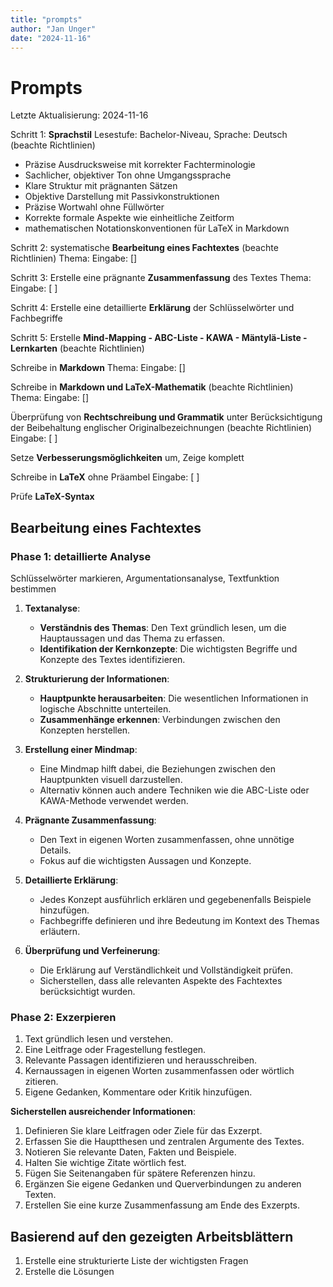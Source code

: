 ```yaml
---
title: "prompts"
author: "Jan Unger"
date: "2024-11-16"
---
```


# Prompts

Letzte Aktualisierung: 2024-11-16

Schritt 1: **Sprachstil** Lesestufe: Bachelor-Niveau, Sprache: Deutsch (beachte Richtlinien)

- Präzise Ausdrucksweise mit korrekter Fachterminologie
- Sachlicher, objektiver Ton ohne Umgangssprache
- Klare Struktur mit prägnanten Sätzen
- Objektive Darstellung mit Passivkonstruktionen
- Präzise Wortwahl ohne Füllwörter
- Korrekte formale Aspekte wie einheitliche Zeitform
- mathematischen Notationskonventionen für LaTeX in Markdown

Schritt 2: systematische **Bearbeitung eines Fachtextes** (beachte Richtlinien)
Thema:
Eingabe: []


Schritt 3: Erstelle eine prägnante **Zusammenfassung** des Textes
Thema: 
Eingabe: [ ]

Schritt 4: Erstelle eine detaillierte **Erklärung** der Schlüsselwörter und Fachbegriffe

Schritt 5: Erstelle **Mind-Mapping - ABC-Liste - KAWA - Mäntylä-Liste - Lernkarten** (beachte Richtlinien)


Schreibe in **Markdown**
Thema:
Eingabe: []

Schreibe in **Markdown und LaTeX-Mathematik** (beachte Richtlinien)
Thema:
Eingabe: []


Überprüfung von **Rechtschreibung und Grammatik** unter Berücksichtigung der Beibehaltung englischer Originalbezeichnungen (beachte Richtlinien)
Eingabe: [ ]

Setze **Verbesserungsmöglichkeiten** um, Zeige komplett

Schreibe in **LaTeX** ohne Präambel
Eingabe: [ ]

Prüfe **LaTeX-Syntax**

## Bearbeitung eines Fachtextes

### Phase 1: detaillierte Analyse

Schlüsselwörter markieren, Argumentationsanalyse, Textfunktion bestimmen

1. **Textanalyse**:
   - **Verständnis des Themas**: Den Text gründlich lesen, um die Hauptaussagen und das Thema zu erfassen.
   - **Identifikation der Kernkonzepte**: Die wichtigsten Begriffe und Konzepte des Textes identifizieren.

2. **Strukturierung der Informationen**:
   - **Hauptpunkte herausarbeiten**: Die wesentlichen Informationen in logische Abschnitte unterteilen.
   - **Zusammenhänge erkennen**: Verbindungen zwischen den Konzepten herstellen.

3. **Erstellung einer Mindmap**:
   - Eine Mindmap hilft dabei, die Beziehungen zwischen den Hauptpunkten visuell darzustellen.
   - Alternativ können auch andere Techniken wie die ABC-Liste oder KAWA-Methode verwendet werden.

4. **Prägnante Zusammenfassung**:
   - Den Text in eigenen Worten zusammenfassen, ohne unnötige Details.
   - Fokus auf die wichtigsten Aussagen und Konzepte.

5. **Detaillierte Erklärung**:
   - Jedes Konzept ausführlich erklären und gegebenenfalls Beispiele hinzufügen.
   - Fachbegriffe definieren und ihre Bedeutung im Kontext des Themas erläutern.

6. **Überprüfung und Verfeinerung**:
   - Die Erklärung auf Verständlichkeit und Vollständigkeit prüfen.
   - Sicherstellen, dass alle relevanten Aspekte des Fachtextes berücksichtigt wurden.

### Phase 2: Exzerpieren

1. Text gründlich lesen und verstehen.
2. Eine Leitfrage oder Fragestellung festlegen.
3. Relevante Passagen identifizieren und herausschreiben.
4. Kernaussagen in eigenen Worten zusammenfassen oder wörtlich zitieren.
5. Eigene Gedanken, Kommentare oder Kritik hinzufügen.

**Sicherstellen ausreichender Informationen**:

1. Definieren Sie klare Leitfragen oder Ziele für das Exzerpt.
2. Erfassen Sie die Hauptthesen und zentralen Argumente des Textes.
3. Notieren Sie relevante Daten, Fakten und Beispiele.
4. Halten Sie wichtige Zitate wörtlich fest.
5. Fügen Sie Seitenangaben für spätere Referenzen hinzu.
6. Ergänzen Sie eigene Gedanken und Querverbindungen zu anderen Texten.
7. Erstellen Sie eine kurze Zusammenfassung am Ende des Exzerpts.

## Basierend auf den gezeigten Arbeitsblättern 

1. Erstelle eine strukturierte Liste der wichtigsten Fragen
2. Erstelle die Lösungen